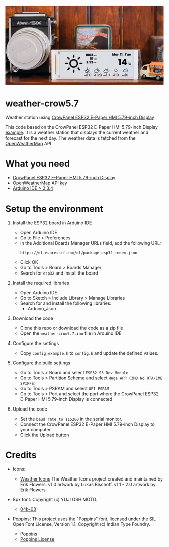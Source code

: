 ![Weather Crow](weatherCrow.jpg)

# weather-crow5.7
Weather station using [CrowPanel ESP32 E-Paper HMI 5.79-inch Display](https://www.elecrow.com/crowpanel-esp32-5-79-e-paper-hmi-display-with-272-792-resolution-black-white-color-driven-by-spi-interface.html)

This code based on the CrowPanel ESP32 E-Paper HMI 5.79-inch Display [example](https://www.elecrow.com/wiki/CrowPanel_ESP32_E-paper_5.79-inch_HMI_Display.html).
It is a weather station that displays the current weather and forecast for the next day.
The weather data is fetched from the [OpenWeatherMap](https://openweathermap.org/) API.

# What you need
- [CrowPanel ESP32 E-Paper HMI 5.79-inch Display](https://www.elecrow.com/crowpanel-esp32-5-79-e-paper-hmi-display-with-272-792-resolution-black-white-color-driven-by-spi-interface.html)
- [OpenWeatherMap API key](https://openweathermap.org/)
- [Arduino IDE > 2.3.4](https://www.arduino.cc/en/software)

# Setup the environment
1. Install the ESP32 board in Arduino IDE
   - Open Arduino IDE
   - Go to File > Preferences
   - In the Additional Boards Manager URLs field, add the following URL:
     ```
     https://dl.espressif.com/dl/package_esp32_index.json
     ```
   - Click OK
   - Go to Tools > Board > Boards Manager
   - Search for `esp32` and install the board

2. Install the required libraries
    - Open Arduino IDE
    - Go to Sketch > Include Library > Manage Libraries
    - Search for and install the following libraries:
      - Arduino_Json

3. Download the code
    - Clone this repo or download the code as a zip file
    - Open the `weather-crow5.7.ino` file in Arduino IDE

4. Configure the settings
    - Copy `config.example.h` to `config.h` and update the defined values.

5. Configure the build settings
    - Go to Tools > Board and select `ESP32 S3 Dev Module`
    - Go to Tools > Partition Scheme and select `Huge APP (3MB No OTA/1MB SPIFFS)`
    - Go to Tools > PSRAM and select `OPI PSRAM`
    - Go to Tools > Port and select the port where the CrowPanel ESP32 E-Paper HMI 5.79-inch Display is connected

5. Upload the code
    - Set the `baud rate to 115200` in the serial monitor.
    - Connect the CrowPanel ESP32 E-Paper HMI 5.79-inch Display to your computer
    - Click the Upload button


# Credits
- Icons:
  - [Weather Icons](https://erikflowers.github.io/weather-icons/)
  The Weather Icons project created and maintained by Erik Flowers. v1.0 artwork by Lukas Bischoff. v1.1 - 2.0 artwork by Erik Flowers

- 8px font:
Copyright (c) YUJI OSHIMOTO.
  - [04b-03](http://www.04.jp.org/)

- Poppins:
This project uses the "Poppins" font, licensed under the SIL Open Font License, Version 1.1.
Copyright (c) Indian Type Foundry.
  - [Poppins](https://fonts.google.com/specimen/Poppins)
  - [Poppins License](https://fonts.google.com/specimen/Poppins/license)
